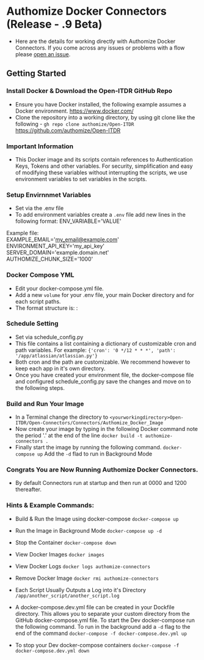 # Authomize Docker Connectors (Release - .9 Beta)
- Here are the details for working directly with Authomize Docker Connectors. If you come across any issues or problems with a flow please [open an issue](https://github.com/authomize/Open-ITDR/issues).

## Getting Started

### Install Docker & Download the Open-ITDR GitHub Repo
- Ensure you have Docker installed, the following example assumes a Docker environment. https://www.docker.com/
- Clone the repository into a working directory, by using git clone like the following - 
`gh repo clone authomize/Open-ITDR` https://github.com/authomize/Open-ITDR

### Important Information
- This Docker image and its scripts contain references to Authentication Keys, Tokens and other variables. For security, simplification and easy of modifying these variables without interrupting the scripts, we use environment variables to set variables in the scripts.

### Setup Envirnnmet Variables
- Set via the .env file
- To add environment variables create a `.env` file add new lines in the following format: ENV_VARIABLE='VALUE'

Example file:<br>
EXAMPLE_EMAIL='my_email@example.com'<br>
ENVIRONMENT_API_KEY='my_api_key'<br>
SERVER_DOMAIN='example.domain.net'<br>
AUTHOMIZE_CHUNK_SIZE='1000'<br>

### Docker Compose YML
- Edit your docker-compose.yml file. 
- Add a new `volume` for your .env file, your main Docker directory and for each script paths. 
- The format structure is: <PATH ON HOST>:<PATH ON CONTAINER>

### Schedule Setting 
- Set via schedule_config.py
- This file contains a list containing a dictionary of customizable cron and path variables. For example: `{'cron': '0 */12 * * *', 'path': '/app/atlassian/atlassian.py'}`
- Both cron and the path are customizable. We recommend however to keep each app in it's own directory.
- Once you have created your environment file, the docker-compose file and configured schedule_config.py save the changes and move on to the following steps.

### Build and Run Your Image
- In a Terminal change the directory to `<yourworkingdirectory>Open-ITDR/Open-Connectors/Connectors/Authomize_Docker_Image`
- Now create your image by typing in the following Docker command note the period '.' at the end of the line `docker build -t authomize-connectors .`
- Finally start the image by running the following command. `docker-compose up` Add the `-d` flad to run in Background Mode

### Congrats You are Now Running Authomize Docker Connectors.
- By default Connectors run at startup and then run at 0000 and 1200 thereafter.

### Hints & Example Commands:

- Build & Run the Image using docker-compose
`docker-compose up`

- Run the Image in Background Mode
`docker-compose up -d`

- Stop the Container
`docker-compose down`

- View Docker Images
`docker images`

- View Docker Logs
`docker logs authomize-connectors`

- Remove Docker Image
`docker rmi authomize-connectors`

- Each Script Usually Outputs a Log into it's Directory
`/app/another_script/another_script.log`

- A docker-compose.dev.yml file can be created in your Dockfile directory. This allows you to separate your custom directory from the GitHub docker-compose.yml file. To start the Dev docker-compose run the following command. To run in the background add a `-d` flag to the end of the command
`docker-compose -f docker-compose.dev.yml up`

- To stop your Dev docker-compose containers
`docker-compose -f docker-compose.dev.yml down`